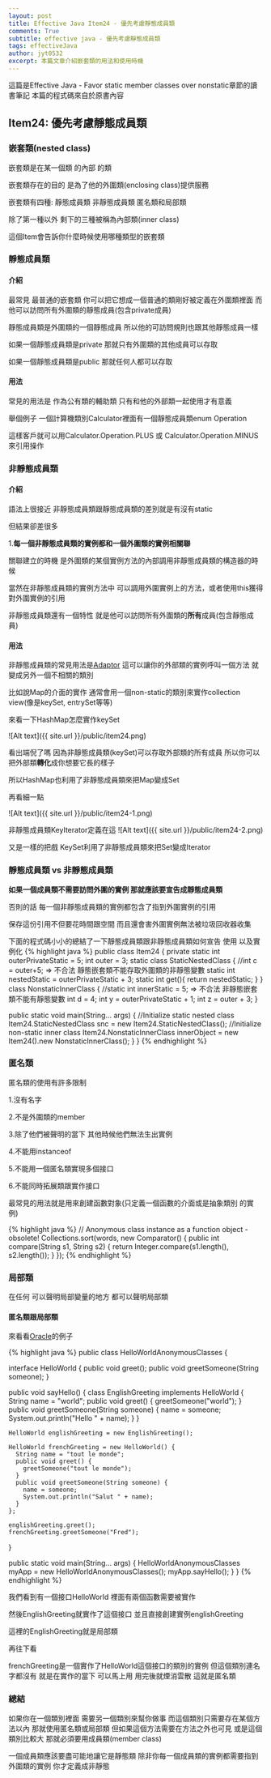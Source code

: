 ```yaml
---
layout: post
title: Effective Java Item24 - 優先考慮靜態成員類 
comments: True 
subtitle: effective java - 優先考慮靜態成員類
tags: effectiveJava
author: jyt0532
excerpt: 本篇文章介紹嵌套類的用法和使用時機
---
```


這篇是Effective Java - Favor static member classes over nonstatic章節的讀書筆記 本篇的程式碼來自於原書內容

## Item24: 優先考慮靜態成員類

### 嵌套類(nested class)

嵌套類是在某一個類 的內部 的類

嵌套類存在的目的 是為了他的外圍類(enclosing class)提供服務

嵌套類有四種: 靜態成員類 非靜態成員類 匿名類和局部類

除了第一種以外 剩下的三種被稱為內部類(inner class)

這個Item會告訴你什麼時候使用哪種類型的嵌套類

### 靜態成員類

#### 介紹

最常見 最普通的嵌套類 你可以把它想成一個普通的類剛好被定義在外圍類裡面 而他可以訪問所有外圍類的靜態成員(包含private成員)

靜態成員類是外圍類的一個靜態成員 所以他的可訪問規則也跟其他靜態成員一樣 

如果一個靜態成員類是private 
那就只有外圍類的其他成員可以存取

如果一個靜態成員類是public 那就任何人都可以存取

#### 用法

常見的用法是 作為公有類的輔助類 只有和他的外部類一起使用才有意義

舉個例子 
一個計算機類別Calculator裡面有一個靜態成員類enum Operation

這樣客戶就可以用Calculator.Operation.PLUS 或 Calculator.Operation.MINUS 來引用操作

### 非靜態成員類

#### 介紹

語法上很接近 非靜態成員類跟靜態成員類的差別就是有沒有static

但結果卻差很多 

1.**每一個非靜態成員類的實例都和一個外圍類的實例相關聯** 

關聯建立的時機 是外圍類的某個實例方法的內部調用非靜態成員類的構造器的時候

當然在非靜態成員類的實例方法中 可以調用外圍實例上的方法，或者使用this獲得對外圍實例的引用

非靜態成員類還有一個特性 就是他可以訪問所有外圍類的**所有**成員(包含靜態成員)


#### 用法

非靜態成員類的常見用法是[Adaptor](/2017/07/14/adaptor/) 這可以讓你的外部類的實例呼叫一個方法 就變成另外一個不相關的類別

比如說Map的介面的實作 通常會用一個non-static的類別來實作collection view(像是keySet, entrySet等等)

來看一下HashMap怎麼實作keySet

![Alt text]({{ site.url }}/public/item24.png)

看出端倪了嗎 因為非靜態成員類(keySet)可以存取外部類的所有成員 所以你可以把外部類**轉化**成你想要它長的樣子

所以HashMap也利用了非靜態成員類來把Map變成Set

再看細一點

![Alt text]({{ site.url }}/public/item24-1.png)

非靜態成員類KeyIterator定義在這
![Alt text]({{ site.url }}/public/item24-2.png)

又是一樣的把戲 KeySet利用了非靜態成員類來把Set變成Iterator

### 靜態成員類 vs 非靜態成員類

**如果一個成員類不需要訪問外圍的實例 那就應該要宣告成靜態成員類**

否則的話 每一個非靜態成員類的實例都包含了指到外圍實例的引用 

保存這份引用不但要花時間跟空間 而且還會害外圍實例無法被垃圾回收器收集

下面的程式碼小小的總結了一下靜態成員類跟非靜態成員類如何宣告 使用 以及實例化
{% highlight java %}
public class Item24 {
  private static int outerPrivateStatic = 5;
  int outer = 3;
  static class StaticNestedClass {
        //int c = outer+5; => 不合法 靜態嵌套類不能存取外圍類的非靜態變數
        static int nestedStatic = outerPrivateStatic + 3;
        static int get(){
          return nestedStatic;
        }
  }
  class NonstaticInnerClass {
    //static int innerStatic = 5; => 不合法 非靜態嵌套類不能有靜態變數
    int d = 4;
    int y = outerPrivateStatic + 1;
    int z = outer + 3;
  }

  public static void main(String... args) {
    //Initialize static nested class
    Item24.StaticNestedClass snc = new Item24.StaticNestedClass();
    //Initialize non-static inner class
    Item24.NonstaticInnerClass innerObject = new Item24().new NonstaticInnerClass();
  }
}
{% endhighlight %}

### 匿名類

匿名類的使用有許多限制 

1.沒有名字

2.不是外圍類的member

3.除了他們被聲明的當下 其他時候他們無法生出實例

4.不能用instanceof

5.不能用一個匿名類實現多個接口

6.不能同時拓展類跟實作接口

最常見的用法就是用來創建函數對象(只定義一個函數的介面或是抽象類別 的實例)

{% highlight java %}
// Anonymous class instance as a function object - obsolete!
Collections.sort(words, new Comparator<String>() {
  public int compare(String s1, String s2) {
    return Integer.compare(s1.length(), s2.length());
  }
});
{% endhighlight %}


### 局部類

在任何 可以聲明局部變量的地方 都可以聲明局部類


#### 匿名類跟局部類

來看看[Oracle](https://docs.oracle.com/javase/tutorial/java/javaOO/anonymousclasses.html)的例子

{% highlight java %}
public class HelloWorldAnonymousClasses {

  interface HelloWorld {
    public void greet();
    public void greetSomeone(String someone);
  }

  public void sayHello() {
    class EnglishGreeting implements HelloWorld {
      String name = "world";
      public void greet() {
        greetSomeone("world");
      }
      public void greetSomeone(String someone) {
        name = someone;
        System.out.println("Hello " + name);
      }
    }

    HelloWorld englishGreeting = new EnglishGreeting();

    HelloWorld frenchGreeting = new HelloWorld() {
      String name = "tout le monde";
      public void greet() {
        greetSomeone("tout le monde");
      }
      public void greetSomeone(String someone) {
        name = someone;
        System.out.println("Salut " + name);
      }
    };

    englishGreeting.greet();
    frenchGreeting.greetSomeone("Fred");
  }

  public static void main(String... args) {
    HelloWorldAnonymousClasses myApp =
        new HelloWorldAnonymousClasses();
    myApp.sayHello();
  }
}
{% endhighlight %}

我們看到有一個接口HelloWorld 裡面有兩個函數需要被實作

然後EnglishGreeting就實作了這個接口 並且直接創建實例englishGreeting

這裡的EnglishGreeting就是局部類

再往下看

frenchGreeting是一個實作了HelloWorld這個接口的類別的實例 但這個類別連名字都沒有 就是在實作的當下 可以馬上用 用完後就煙消雲散 這就是匿名類


### 總結

如果你在一個類別裡面 需要另一個類別來幫你做事 而這個類別只需要存在某個方法以內 那就使用匿名類或局部類 但如果這個方法需要在方法之外也可見 或是這個類別比較大 那就必須要用成員類(member class)

一個成員類應該要盡可能地讓它是靜態類 除非你每一個成員類的實例都需要指到外圍類的實例 你才定義成非靜態
